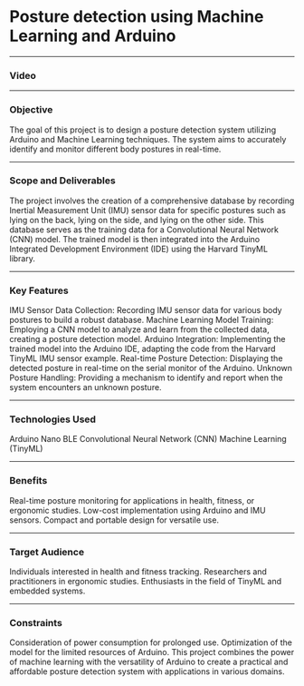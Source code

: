 # Posture detection using Machine Learning and Arduino

***
### Video


***

### Objective

The goal of this project is to design a posture detection system utilizing Arduino and Machine Learning techniques. The system aims to accurately identify and monitor different body postures in real-time.
***

### Scope and Deliverables
The project involves the creation of a comprehensive database by recording Inertial Measurement Unit (IMU) sensor data for specific postures such as lying on the back, lying on the side, and lying on the other side. This database serves as the training data for a Convolutional Neural Network (CNN) model. The trained model is then integrated into the Arduino Integrated Development Environment (IDE) using the Harvard TinyML library.
***

### Key Features

IMU Sensor Data Collection: Recording IMU sensor data for various body postures to build a robust database.
Machine Learning Model Training: Employing a CNN model to analyze and learn from the collected data, creating a posture detection model.
Arduino Integration: Implementing the trained model into the Arduino IDE, adapting the code from the Harvard TinyML IMU sensor example.
Real-time Posture Detection: Displaying the detected posture in real-time on the serial monitor of the Arduino.
Unknown Posture Handling: Providing a mechanism to identify and report when the system encounters an unknown posture.
***
### Technologies Used

Arduino Nano BLE
Convolutional Neural Network (CNN)
Machine Learning (TinyML)
***
### Benefits

Real-time posture monitoring for applications in health, fitness, or ergonomic studies.
Low-cost implementation using Arduino and IMU sensors.
Compact and portable design for versatile use.
***
### Target Audience

Individuals interested in health and fitness tracking.
Researchers and practitioners in ergonomic studies.
Enthusiasts in the field of TinyML and embedded systems.
***
### Constraints

Consideration of power consumption for prolonged use.
Optimization of the model for the limited resources of Arduino.
This project combines the power of machine learning with the versatility of Arduino to create a practical and affordable posture detection system with applications in various domains.